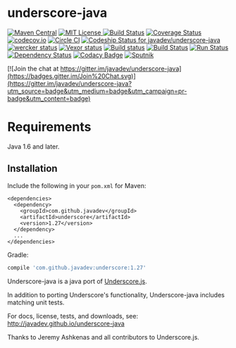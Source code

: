 underscore-java 
===============

[![Maven Central](https://img.shields.io/maven-central/v/com.github.javadev/underscore.svg)](http://search.maven.org/#search%7Cga%7C1%7Cg%3A%22com.github.javadev%22%20AND%20a%3A%22underscore%22)
[![MIT License](http://img.shields.io/badge/license-MIT-green.svg) ](https://github.com/javadev/underscore-java/blob/master/LICENSE.txt)
[![Build Status](https://secure.travis-ci.org/javadev/underscore-java.svg)](https://travis-ci.org/javadev/underscore-java)
[![Coverage Status](https://coveralls.io/repos/javadev/underscore-java/badge.svg?branch=master)](https://coveralls.io/r/javadev/underscore-java)
[![codecov.io](http://codecov.io/github/javadev/underscore-java/coverage.svg?branch=master)](http://codecov.io/github/javadev/underscore-java?branch=master)
[![Circle CI](https://circleci.com/gh/javadev/underscore-java.svg?style=badge)](https://circleci.com/gh/javadev/underscore-java)
[![Codeship Status for javadev/underscore-java](https://codeship.com/projects/c989fef0-f3ab-0132-7ca5-16cf317d1634/status?branch=master)](https://codeship.com/projects/85467)
[![wercker status](https://app.wercker.com/status/d1130226089a5bd54d205e1901cbef3b/s "wercker status")](https://app.wercker.com/project/bykey/d1130226089a5bd54d205e1901cbef3b)
[![Vexor status](https://ci.vexor.io/projects/c425aac1-1b21-4486-ac44-29a97abfb814/status.svg)](https://ci.vexor.io/ui/projects/c425aac1-1b21-4486-ac44-29a97abfb814/builds)
[![Build status](https://ci.appveyor.com/api/projects/status/tx7icv3i08qowv6r?svg=true)](https://ci.appveyor.com/project/javadev/underscore-java)
[![Build Status](https://semaphoreci.com/api/v1/projects/2fc09de1-52a9-4f88-8023-9da1223e64f6/532523/shields_badge.svg)](https://semaphoreci.com/javadev/underscore-java)
[![Run Status](https://api.shippable.com/projects/55def20f1895ca44741030a2/badge?branch=master)](https://app.shippable.com/projects/55def20f1895ca44741030a2)
[![Dependency Status](https://www.versioneye.com/user/projects/55e1462bc6d8f2001d0002ea/badge.svg?style=flat)](https://www.versioneye.com/user/projects/55e1462bc6d8f2001d0002ea)
[![Codacy Badge](https://api.codacy.com/project/badge/Grade/6e30751dc17c452f8524ae7eff474ce1)](https://www.codacy.com/app/javadev75/underscore-java?utm_source=github.com&amp;utm_medium=referral&amp;utm_content=javadev/underscore-java&amp;utm_campaign=Badge_Grade)
[![Sputnik](https://sputnik.ci/conf/badge)](https://sputnik.ci/app#/builds/javadev/underscore-java)

[![Join the chat at https://gitter.im/javadev/underscore-java](https://badges.gitter.im/Join%20Chat.svg)](https://gitter.im/javadev/underscore-java?utm_source=badge&utm_medium=badge&utm_campaign=pr-badge&utm_content=badge)

Requirements
============

Java 1.6 and later.

## Installation

Include the following in your `pom.xml` for Maven:

```
<dependencies>
  <dependency>
    <groupId>com.github.javadev</groupId>
    <artifactId>underscore</artifactId>
    <version>1.27</version>
  </dependency>
  ...
</dependencies>
```

Gradle:

```groovy
compile 'com.github.javadev:underscore:1.27'
```

Underscore-java is a java port of [Underscore.js](http://underscorejs.org/).

In addition to porting Underscore's functionality, Underscore-java includes matching unit tests.

For docs, license, tests, and downloads, see:
http://javadev.github.io/underscore-java

Thanks to Jeremy Ashkenas and all contributors to Underscore.js.
